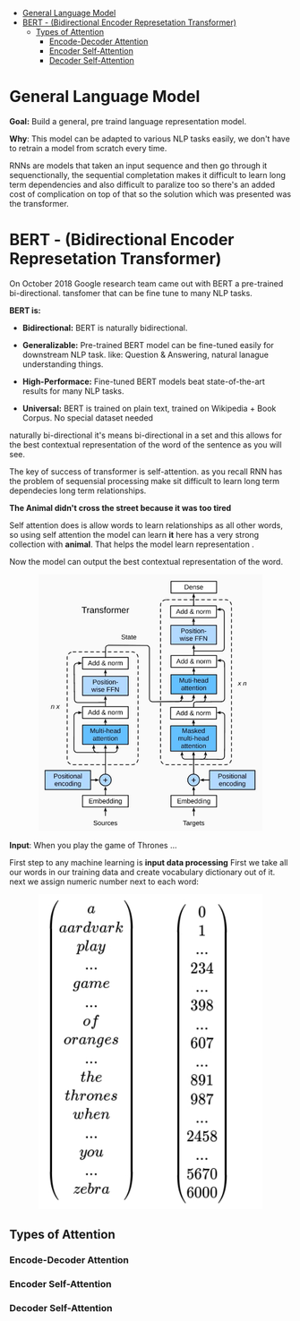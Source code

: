 <!--ts-->
* [General Language Model](#general-language-model)
* [BERT - (Bidirectional Encoder Represetation Transformer)](#bert---bidirectional-encoder-represetation-transformer)
   * [Types of Attention](#types-of-attention)
      * [Encode-Decoder Attention](#encode-decoder-attention)
      * [Encoder Self-Attention](#encoder-self-attention)
      * [Decoder Self-Attention](#decoder-self-attention)

<!-- Created by https://github.com/ekalinin/github-markdown-toc -->
<!-- Added by: gil_diy, at: Sat 25 Mar 2023 12:00:55 PM IDT -->

<!--te-->

# General Language Model

**Goal:** Build a general, pre traind language representation model.

**Why**: This model can be adapted to various NLP tasks easily, we don't have to retrain a model from scratch every time.

RNNs are models that taken an input sequence and then go through it sequenctionally, the sequential completation makes it difficult to learn long term dependencies and also difficult to paralize too so there's an added cost of complication on top of that so the solution which was presented was the transformer.

# BERT - (Bidirectional Encoder Represetation Transformer)

On October 2018 Google research team came out with BERT a pre-trained bi-directional.
tansfomer that can be fine tune to many NLP tasks.

**BERT is:**

* **Bidirectional:** BERT is naturally bidirectional.

* **Generalizable:** Pre-trained BERT model can be fine-tuned easily for downstream NLP task. like: Question & Answering, natural lanague understanding things.

* **High-Performace:** Fine-tuned BERT models beat state-of-the-art results for many NLP tasks.

* **Universal:** BERT is trained on plain text, trained on Wikipedia + Book Corpus. No special dataset needed

naturally bi-directional it's means bi-directional in a set and this allows for the best contextual representation of the word of the sentence as you will see.

The key of success of transformer is self-attention.
as you recall RNN has the problem of sequensial processing make sit difficult to learn long term dependecies long term relationships.


**The Animal didn't cross the street because it was too tired**

Self attention does is allow words to learn relationships as all other words, so using self attention the model can learn **it** here has a very strong collection with **animal**.
That helps the model learn representation .


Now the model can output the best contextual representation of the word.

<p align="center">
  <img width="400" src="images/transformers/transformer_architecture.jpg" title="Look into the image">
</p>

**Input**: When you play the game of Thrones ...

First step to any machine learning is **input data processing** 
First we take all our words in our training data and create vocabulary dictionary out of it. next we assign numeric number next to each word:

<p align="center">
  <img width="400" src="images/transformers/mapping_vocabulary_dictionary_step1.jpg" title="Look into the image">
</p>

## Types of Attention
### Encode-Decoder Attention
### Encoder Self-Attention
### Decoder Self-Attention
